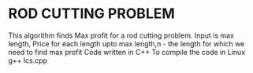 # ROD CUTTING PROBLEM
This algorithm finds Max profit for a rod cutting problem.
Input is max length, Price for each length upto max length,n - the length for which we need to find max profit
Code written in C++
To compile the code in Linux
g++ lcs.cpp
